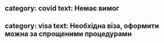 category: covid
text: Немає вимог
---
category: visa
text: Необхідна віза, оформити можна за спрощеними процедурами
---
